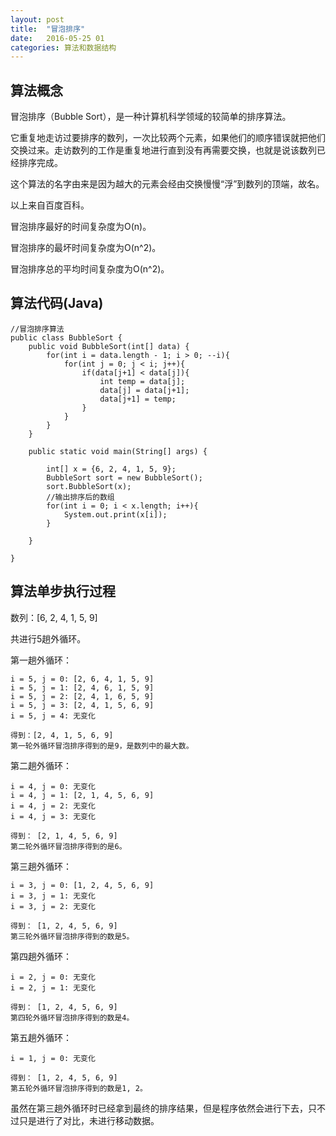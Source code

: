 ```yaml
---
layout: post
title:  "冒泡排序"
date:   2016-05-25 01
categories: 算法和数据结构
---
```


## 算法概念 ##

冒泡排序（Bubble Sort），是一种计算机科学领域的较简单的排序算法。

它重复地走访过要排序的数列，一次比较两个元素，如果他们的顺序错误就把他们交换过来。走访数列的工作是重复地进行直到没有再需要交换，也就是说该数列已经排序完成。

这个算法的名字由来是因为越大的元素会经由交换慢慢“浮”到数列的顶端，故名。

以上来自百度百科。

冒泡排序最好的时间复杂度为O(n)。

冒泡排序的最坏时间复杂度为O(n^2)。

冒泡排序总的平均时间复杂度为O(n^2)。

## 算法代码(Java) ##

	//冒泡排序算法
	public class BubbleSort {
		public void BubbleSort(int[] data) {
			for(int i = data.length - 1; i > 0; --i){
				for(int j = 0; j < i; j++){
					if(data[j+1] < data[j]){
						int temp = data[j];
						data[j] = data[j+1];
						data[j+1] = temp;
					}
				}
			}
		}
	
		public static void main(String[] args) {
			
			int[] x = {6, 2, 4, 1, 5, 9};
			BubbleSort sort = new BubbleSort();
			sort.BubbleSort(x);
			//输出排序后的数组
			for(int i = 0; i < x.length; i++){
				System.out.print(x[i]);
			}
			
		}
	
	}

## 算法单步执行过程 ##

数列：[6, 2, 4, 1, 5, 9]

共进行5趟外循环。

第一趟外循环：

	i = 5, j = 0: [2, 6, 4, 1, 5, 9]
	i = 5, j = 1: [2, 4, 6, 1, 5, 9]
	i = 5, j = 2: [2, 4, 1, 6, 5, 9]
	i = 5, j = 3: [2, 4, 1, 5, 6, 9]
	i = 5, j = 4: 无变化
	
	得到：[2, 4, 1, 5, 6, 9]
	第一轮外循环冒泡排序得到的是9，是数列中的最大数。

第二趟外循环：

	i = 4, j = 0: 无变化
	i = 4, j = 1: [2, 1, 4, 5, 6, 9]
	i = 4, j = 2: 无变化
	i = 4, j = 3: 无变化
	
	得到： [2, 1, 4, 5, 6, 9]
	第二轮外循环冒泡排序得到的是6。

第三趟外循环：

	i = 3, j = 0: [1, 2, 4, 5, 6, 9]
	i = 3, j = 1: 无变化
	i = 3, j = 2: 无变化
	
	得到： [1, 2, 4, 5, 6, 9]
	第三轮外循环冒泡排序得到的数是5。

第四趟外循环：

	i = 2, j = 0: 无变化
	i = 2, j = 1: 无变化
	
	得到： [1, 2, 4, 5, 6, 9]
	第四轮外循环冒泡排序得到的数是4。

第五趟外循环：

	i = 1, j = 0: 无变化
	
	得到： [1, 2, 4, 5, 6, 9]
	第五轮外循环冒泡排序得到的数是1, 2。

虽然在第三趟外循环时已经拿到最终的排序结果，但是程序依然会进行下去，只不过只是进行了对比，未进行移动数据。


